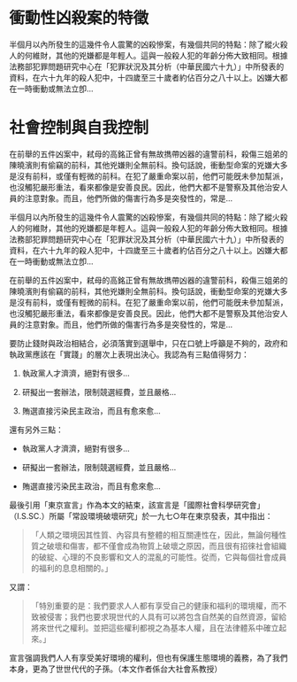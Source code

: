 # 衝動性凶殺案的特徵

半個月以內所發生的這幾件令人震驚的凶殺慘案，有幾個共同的特點：除了縱火殺人的何維財，其他的兇嫌都是年輕人。這與一般殺人犯的年齡分佈大致相同。根據法務部犯罪問題研究中心在「犯罪狀況及其分析（中華民國六十九）」中所發表的資料，在六十九年的殺人犯中，十四歲至三十歲者約佔百分之八十以上。凶嫌大都在一時衝動或無法立卽...

# 社會控制與自我控制

在前舉的五件凶案中，弒母的高銘正曾有無故擕帶凶器的違警前科，殺傷三姐弟的陳曉濱則有偷竊的前科，其他兇嫌則全無前科。換句話說，衝動型命案的兇嫌大多是沒有前科，或僅有輕微的前科。在犯了嚴重命案以前，他們可能旣未參加幫派，也沒觸犯嚴形重法，看來都像是安善良民。因此，他們大都不是警察及其他治安人員的注意對象。而且，他們所做的傷害行為多是突發性的，常是...

半個月以內所發生的這幾件令人震驚的凶殺慘案，有幾個共同的特點：除了縱火殺人的何維財，其他的兇嫌都是年輕人。這與一般殺人犯的年齡分佈大致相同。根據法務部犯罪問題研究中心在「犯罪狀況及其分析（中華民國六十九）」中所發表的資料，在六十九年的殺人犯中，十四歲至三十歲者約佔百分之八十以上。凶嫌大都在一時衝動或無法立卽...

在前舉的五件凶案中，弒母的高銘正曾有無故擕帶凶器的違警前科，殺傷三姐弟的陳曉濱則有偷竊的前科，其他兇嫌則全無前科。換句話說，衝動型命案的兇嫌大多是沒有前科，或僅有輕微的前科。在犯了嚴重命案以前，他們可能旣未參加幫派，也沒觸犯嚴形重法，看來都像是安善良民。因此，他們大都不是警察及其他治安人員的注意對象。而且，他們所做的傷害行為多是突發性的，常是...

要防止錢財與政治相結合，必須落實到選舉中，只在口號上呼籲是不夠的，政府和執政黨應該在「實踐」的層次上表現出決心。我認為有三點值得努力：

1.  執政黨人才濟濟，絕對有很多...

2.  研擬出一套辦法，限制競選經費，並且嚴格...

3.  賄選直接污染民主政治，而且有愈來愈...

還有另外三點：

*   執政黨人才濟濟，絕對有很多...

*   研擬出一套辦法，限制競選經費，並且嚴格...

*   賄選直接污染民主政治，而且有愈來愈...

最後引用「東京宣言」作為本文的結束，該宣言是「國際社會科學研究會」（I.S.SC.）所屬「常設環境破壞研究」於一九七○年在東京發表，其中指出：

> 「人類之環境因其性質、內容具有整體的相互關連性在，因此，無論何種性質之破壞和傷害，都不僅會成為物質上破壞之原因，而且很有招徠社會組織的破綻、心理的不良影響和文人的混亂的可能性。從而，它與每個社會成員的福利的息息相關的。」

又謂：

> 「特別重要的是：我們要求人人都有享受自己的健康和福利的環境權，而不致被侵害；我們也要求現世代的人具有可以將包含自然美的自然資源，留給將來世代之權利。並把這些權利都視之為基本人權，且在法律體系中確立起來。」

宣言强調我們人人有享受美好環境的權利，但也有保護生態環境的義務，為了我們本身，更為了世世代代的子孫。（本文作者係台大社會系教授）
